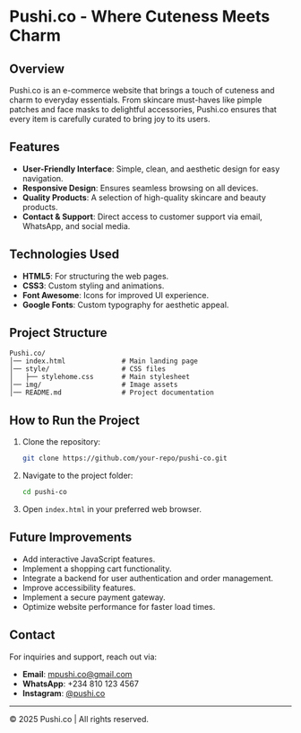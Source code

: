 # Pushi.co - Where Cuteness Meets Charm

## Overview
Pushi.co is an e-commerce website that brings a touch of cuteness and charm to everyday essentials. From skincare must-haves like pimple patches and face masks to delightful accessories, Pushi.co ensures that every item is carefully curated to bring joy to its users.

## Features
- **User-Friendly Interface**: Simple, clean, and aesthetic design for easy navigation.
- **Responsive Design**: Ensures seamless browsing on all devices.
- **Quality Products**: A selection of high-quality skincare and beauty products.
- **Contact & Support**: Direct access to customer support via email, WhatsApp, and social media.

## Technologies Used
- **HTML5**: For structuring the web pages.
- **CSS3**: Custom styling and animations.
- **Font Awesome**: Icons for improved UI experience.
- **Google Fonts**: Custom typography for aesthetic appeal.

## Project Structure
```
Pushi.co/
│── index.html              # Main landing page
│── style/                  # CSS files
│   ├── stylehome.css       # Main stylesheet
│── img/                    # Image assets
│── README.md               # Project documentation
```

## How to Run the Project
1. Clone the repository:
   ```bash
   git clone https://github.com/your-repo/pushi-co.git
   ```
2. Navigate to the project folder:
   ```bash
   cd pushi-co
   ```
3. Open `index.html` in your preferred web browser.

## Future Improvements
- Add interactive JavaScript features.
- Implement a shopping cart functionality.
- Integrate a backend for user authentication and order management.
- Improve accessibility features.
- Implement a secure payment gateway.
- Optimize website performance for faster load times.

## Contact
For inquiries and support, reach out via:
- **Email**: mpushi.co@gmail.com
- **WhatsApp**: +234 810 123 4567
- **Instagram**: [@pushi.co](#)

---
© 2025 Pushi.co | All rights reserved.

